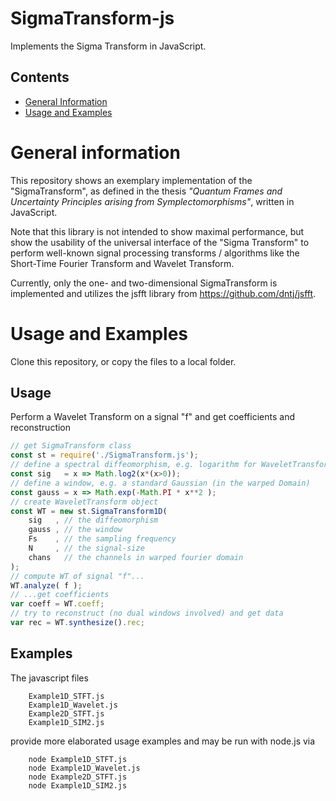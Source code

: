 
# SigmaTransform-js
Implements the Sigma Transform in JavaScript.

## Contents
- [General Information](#general-information)
- [Usage and Examples](#usage-and-examples)

# General information
This repository shows an exemplary implementation of the "SigmaTransform", as defined in the thesis _"Quantum Frames and Uncertainty Principles arising from Symplectomorphisms"_, written in JavaScript.

Note that this library is not intended to show maximal performance, but show the usability of the universal interface of the "Sigma Transform" to perform well-known signal processing transforms / algorithms like the Short-Time Fourier Transform and Wavelet Transform.

Currently, only the one- and two-dimensional SigmaTransform is implemented and utilizes the jsfft library from
https://github.com/dntj/jsfft.

# Usage and Examples
Clone this repository, or copy the files to a local folder.
## Usage
Perform a Wavelet Transform on a signal "f" and get coefficients and reconstruction
```javascript
// get SigmaTransform class
const st = require('./SigmaTransform.js');
// define a spectral diffeomorphism, e.g. logarithm for WaveletTransform
const sig   = x => Math.log2(x*(x>0));
// define a window, e.g. a standard Gaussian (in the warped Domain)
const gauss = x => Math.exp(-Math.PI * x**2 );
// create WaveletTransform object
const WT = new st.SigmaTransform1D( 
    sig   , // the diffeomorphism
    gauss , // the window
    Fs    , // the sampling frequency
    N     , // the signal-size
    chans   // the channels in warped fourier domain
);
// compute WT of signal "f"...
WT.analyze( f );
// ...get coefficients
var coeff = WT.coeff;
// try to reconstruct (no dual windows involved) and get data
var rec = WT.synthesize().rec;
```
## Examples
The javascript files
```
    Example1D_STFT.js
    Example1D_Wavelet.js
    Example2D_STFT.js
    Example1D_SIM2.js
```
provide more elaborated usage examples and may be run with node.js via
```
    node Example1D_STFT.js
    node Example1D_Wavelet.js
    node Example2D_STFT.js
    node Example1D_SIM2.js
```
